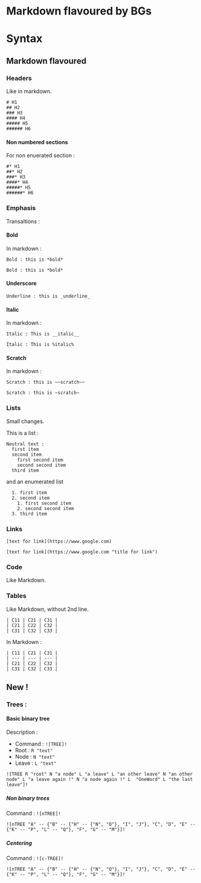 # Markdown flavoured by BGs
# Syntax

## Markdown flavoured

### Headers

Like in markdown.

```mdbg
# H1
## H2
### H3
#### H4
##### H5
###### H6
```

#### Non numbered sections

For non enuerated section :
```mdbg
#* H1
##* H2
###* H3
####* H4
#####* H5
######* H6
```


### Emphasis

Transaltions :

#### Bold
In markdown :
```no-highlight
Bold : this is *bold*
```
```mdbg
Bold : this is *bold*
```

#### Underscore

```mdbg
Underline : this is _underline_
```

#### Italic
In markdown :

```no-highlight
Italic : This is __italic__
```
```mdbg
Italic : This is %italic%
```

#### Scratch
In markdown :

```no-highlight
Scratch : this is ~~scratch~~
```
```mdbg
Scratch : this is ~scratch~
```

### Lists

Small changes.

This is a list :

```mdbg
Neutral text :
  first item
  second item
    first second item
    second second item
  third item
```

and an enumerated list
```mdbg
  1. first item
  2. second item
    1. first second item
    2. second second item
  3. third item
```

### Links

```mdbg
[text for link](https://www.google.com)

[text for link](https://www.google.com "title for link")
```

### Code

Like Markdown.

### Tables

Like Markdown, without 2nd line.

```mdbg
| C11 | C21 | C31 |
| C21 | C22 | C32 |
| C31 | C32 | C33 |
```

In Markdown :

```no-highlight
| C11 | C21 | C31 |
| --- | --- | --- |
| C21 | C22 | C32 |
| C31 | C32 | C33 |
```

## New !

### Trees :

#### Basic binary tree

Description :
  - Command : `![TREE]!`
  - Root : `R "text"`
  - Node : `N "text"`
  - Leave : `L "text"`

```mdbg
![TREE R "root" N "a node" L "a leave" L "an other leave" N "an other node" L "a leave again !" N "a node again !" L  "OneWord" L "the last leave"]!
```

##### Non binary trees

Command : `![nTREE]!`

```mdbg
![nTREE "A" -- {"B" -- {"H" -- {"N", "O"}, "I", "J"}, "C", "D", "E" -- {"K" -- "P", "L" -- "Q"}, "F", "G" -- "M"}]!
```

##### Centering

Command : `![c-TREE]!`

```mdbg
![nTREE "A" -- {"B" -- {"H" -- {"N", "O"}, "I", "J"}, "C", "D", "E" -- {"K" -- "P", "L" -- "Q"}, "F", "G" -- "M"}]!
```
